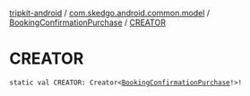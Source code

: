 [tripkit-android](../../index.md) / [com.skedgo.android.common.model](../index.md) / [BookingConfirmationPurchase](index.md) / [CREATOR](./-c-r-e-a-t-o-r.md)

# CREATOR

`static val CREATOR: Creator<`[`BookingConfirmationPurchase`](index.md)`!>!`